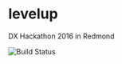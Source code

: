 # levelup
DX Hackathon 2016 in Redmond

![Build Status](https://arafato.visualstudio.com/_apis/public/build/definitions/49b11d53-69dc-4536-bdd7-db8ac72ace94/7/badge)
